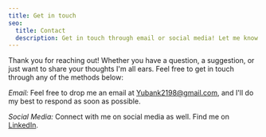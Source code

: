 ```yaml
---
title: Get in touch
seo:
  title: Contact
  description: Get in touch through email or social media! Let me know how I can help.
---
```


Thank you for reaching out! Whether you have a question, a suggestion, or just want to share your thoughts I'm all ears. Feel free to get in touch through any of the methods below:

_Email:_
Feel free to drop me an email at [Yubank2198@gmail.com](mailto:Yubank2198@gmail.com), and I'll do my best to respond as soon as possible.

_Social Media:_
Connect with me on social media as well. Find me on [LinkedIn](https://www.linkedin.com/).
